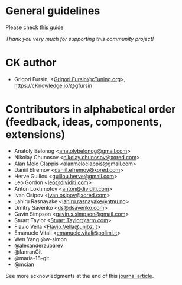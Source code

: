 # General guidelines

Please check [this guide](https://ck.readthedocs.io/en/latest/guide/how-to-contribute.html)

*Thank you very much for supporting this community project!*

# CK author

* Grigori Fursin, &lt;Grigori.Fursin@cTuning.org&gt;, https://cKnowledge.io/@gfursin

# Contributors in alphabetical order (feedback, ideas, components, extensions)

* Anatoly Belonog &lt;anatolybelonog@gmail.com&gt;
* Nikolay Chunosov &lt;nikolay.chunosov@xored.com&gt;
* Alan Melo Clappis &lt;alanmeloclappis@gmail.com&gt;
* Daniil Efremov &lt;daniil.efremov@xored.com&gt;
* Herve Guillou &lt;guillou.herve@gmail.com&gt;
* Leo Gordon &lt;leo@dividiti.com&gt;
* Anton Lokhmotov &lt;anton@dividiti.com&gt;
* Ivan Osipov &lt;ivan.osipov@xored.com&gt;
* Lahiru Rasnayake &lt;lahiru.rasnayake@ntnu.no&gt;
* Dmitry Savenko &lt;ds@dsavenko.com&gt;
* Gavin Simpson &lt;gavin.s.simpson@gmail.com&gt;
* Stuart Taylor &lt;Stuart.Taylor@arm.com&gt;
* Flavio Vella &lt;Flavio.Vella@unibz.it&gt;
* Emanuele Vitali &lt;emanuele.vitali@polimi.it&gt;
* Wen Yang @w-simon
* @alexanderzubarev
* @fanranGit
* @maria-18-git
* @mcian

See more acknowledgments at the end of this [journal article](https://arxiv.org/abs/2011.01149).
